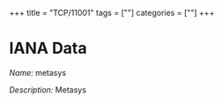+++
title = "TCP/11001"
tags = [""]
categories = [""]
+++

# IANA Data

_Name:_ metasys

_Description:_ Metasys

